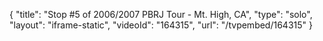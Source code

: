 {
    "title": "Stop #5 of 2006\/2007 PBRJ Tour - Mt. High, CA",
    "type": "solo",
    "layout": "iframe-static",
    "videoId": "164315",
    "url": "\/tvpembed\/164315"
}